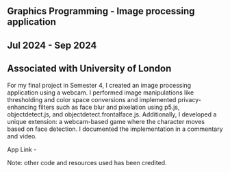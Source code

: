 ## Graphics Programming - Image processing application

## Jul 2024 - Sep 2024

## Associated with University of London

For my final project in Semester 4, I created an image processing application using a webcam. I performed image manipulations like thresholding and color space conversions and implemented privacy-enhancing filters such as face blur and pixelation using p5.js, objectdetect.js, and objectdetect.frontalface.js. Additionally, I developed a unique extension: a webcam-based game where the character moves based on face detection. I documented the implementation in a commentary and video.

App Link - 

Note: other code and resources used has been credited.